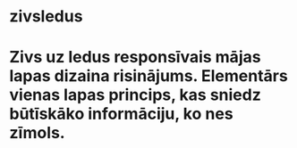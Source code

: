 # zivsledus
# Zivs uz ledus responsīvais mājas lapas dizaina risinājums. Elementārs vienas lapas princips, kas sniedz būtīskāko informāciju, ko nes zīmols.
